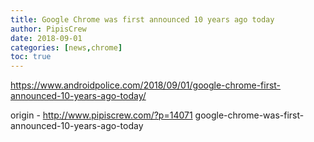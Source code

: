 ```yaml
---
title: Google Chrome was first announced 10 years ago today
author: PipisCrew
date: 2018-09-01
categories: [news,chrome]
toc: true
---
```


https://www.androidpolice.com/2018/09/01/google-chrome-first-announced-10-years-ago-today/

origin - http://www.pipiscrew.com/?p=14071 google-chrome-was-first-announced-10-years-ago-today